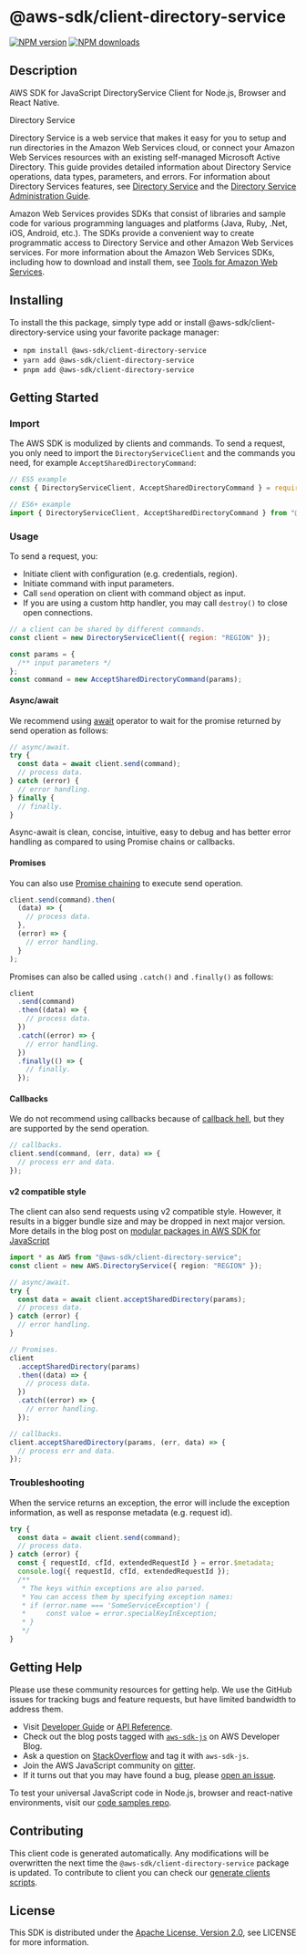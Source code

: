 # @aws-sdk/client-directory-service

[![NPM version](https://img.shields.io/npm/v/@aws-sdk/client-directory-service/latest.svg)](https://www.npmjs.com/package/@aws-sdk/client-directory-service)
[![NPM downloads](https://img.shields.io/npm/dm/@aws-sdk/client-directory-service.svg)](https://www.npmjs.com/package/@aws-sdk/client-directory-service)

## Description

AWS SDK for JavaScript DirectoryService Client for Node.js, Browser and React Native.

<fullname>Directory Service</fullname>

<p>Directory Service is a web service that makes it easy for you to setup and run directories in the
Amazon Web Services cloud, or connect your Amazon Web Services resources with an existing self-managed Microsoft Active
Directory. This guide provides detailed information about Directory Service operations, data types,
parameters, and errors. For information about Directory Services features, see <a href="https://aws.amazon.com/directoryservice/">Directory Service</a> and the <a href="http://docs.aws.amazon.com/directoryservice/latest/admin-guide/what_is.html">Directory Service
Administration Guide</a>.</p>
<note>
<p>Amazon Web Services provides SDKs that consist of libraries and sample code for various
programming languages and platforms (Java, Ruby, .Net, iOS, Android, etc.). The SDKs
provide a convenient way to create programmatic access to Directory Service and other Amazon Web Services
services. For more information about the Amazon Web Services SDKs, including how to download and
install them, see <a href="http://aws.amazon.com/tools/">Tools for Amazon Web
Services</a>.</p>
</note>

## Installing

To install the this package, simply type add or install @aws-sdk/client-directory-service
using your favorite package manager:

- `npm install @aws-sdk/client-directory-service`
- `yarn add @aws-sdk/client-directory-service`
- `pnpm add @aws-sdk/client-directory-service`

## Getting Started

### Import

The AWS SDK is modulized by clients and commands.
To send a request, you only need to import the `DirectoryServiceClient` and
the commands you need, for example `AcceptSharedDirectoryCommand`:

```js
// ES5 example
const { DirectoryServiceClient, AcceptSharedDirectoryCommand } = require("@aws-sdk/client-directory-service");
```

```ts
// ES6+ example
import { DirectoryServiceClient, AcceptSharedDirectoryCommand } from "@aws-sdk/client-directory-service";
```

### Usage

To send a request, you:

- Initiate client with configuration (e.g. credentials, region).
- Initiate command with input parameters.
- Call `send` operation on client with command object as input.
- If you are using a custom http handler, you may call `destroy()` to close open connections.

```js
// a client can be shared by different commands.
const client = new DirectoryServiceClient({ region: "REGION" });

const params = {
  /** input parameters */
};
const command = new AcceptSharedDirectoryCommand(params);
```

#### Async/await

We recommend using [await](https://developer.mozilla.org/en-US/docs/Web/JavaScript/Reference/Operators/await)
operator to wait for the promise returned by send operation as follows:

```js
// async/await.
try {
  const data = await client.send(command);
  // process data.
} catch (error) {
  // error handling.
} finally {
  // finally.
}
```

Async-await is clean, concise, intuitive, easy to debug and has better error handling
as compared to using Promise chains or callbacks.

#### Promises

You can also use [Promise chaining](https://developer.mozilla.org/en-US/docs/Web/JavaScript/Guide/Using_promises#chaining)
to execute send operation.

```js
client.send(command).then(
  (data) => {
    // process data.
  },
  (error) => {
    // error handling.
  }
);
```

Promises can also be called using `.catch()` and `.finally()` as follows:

```js
client
  .send(command)
  .then((data) => {
    // process data.
  })
  .catch((error) => {
    // error handling.
  })
  .finally(() => {
    // finally.
  });
```

#### Callbacks

We do not recommend using callbacks because of [callback hell](http://callbackhell.com/),
but they are supported by the send operation.

```js
// callbacks.
client.send(command, (err, data) => {
  // process err and data.
});
```

#### v2 compatible style

The client can also send requests using v2 compatible style.
However, it results in a bigger bundle size and may be dropped in next major version. More details in the blog post
on [modular packages in AWS SDK for JavaScript](https://aws.amazon.com/blogs/developer/modular-packages-in-aws-sdk-for-javascript/)

```ts
import * as AWS from "@aws-sdk/client-directory-service";
const client = new AWS.DirectoryService({ region: "REGION" });

// async/await.
try {
  const data = await client.acceptSharedDirectory(params);
  // process data.
} catch (error) {
  // error handling.
}

// Promises.
client
  .acceptSharedDirectory(params)
  .then((data) => {
    // process data.
  })
  .catch((error) => {
    // error handling.
  });

// callbacks.
client.acceptSharedDirectory(params, (err, data) => {
  // process err and data.
});
```

### Troubleshooting

When the service returns an exception, the error will include the exception information,
as well as response metadata (e.g. request id).

```js
try {
  const data = await client.send(command);
  // process data.
} catch (error) {
  const { requestId, cfId, extendedRequestId } = error.$metadata;
  console.log({ requestId, cfId, extendedRequestId });
  /**
   * The keys within exceptions are also parsed.
   * You can access them by specifying exception names:
   * if (error.name === 'SomeServiceException') {
   *     const value = error.specialKeyInException;
   * }
   */
}
```

## Getting Help

Please use these community resources for getting help.
We use the GitHub issues for tracking bugs and feature requests, but have limited bandwidth to address them.

- Visit [Developer Guide](https://docs.aws.amazon.com/sdk-for-javascript/v3/developer-guide/welcome.html)
  or [API Reference](https://docs.aws.amazon.com/AWSJavaScriptSDK/v3/latest/index.html).
- Check out the blog posts tagged with [`aws-sdk-js`](https://aws.amazon.com/blogs/developer/tag/aws-sdk-js/)
  on AWS Developer Blog.
- Ask a question on [StackOverflow](https://stackoverflow.com/questions/tagged/aws-sdk-js) and tag it with `aws-sdk-js`.
- Join the AWS JavaScript community on [gitter](https://gitter.im/aws/aws-sdk-js-v3).
- If it turns out that you may have found a bug, please [open an issue](https://github.com/aws/aws-sdk-js-v3/issues/new/choose).

To test your universal JavaScript code in Node.js, browser and react-native environments,
visit our [code samples repo](https://github.com/aws-samples/aws-sdk-js-tests).

## Contributing

This client code is generated automatically. Any modifications will be overwritten the next time the `@aws-sdk/client-directory-service` package is updated.
To contribute to client you can check our [generate clients scripts](https://github.com/aws/aws-sdk-js-v3/tree/main/scripts/generate-clients).

## License

This SDK is distributed under the
[Apache License, Version 2.0](http://www.apache.org/licenses/LICENSE-2.0),
see LICENSE for more information.
